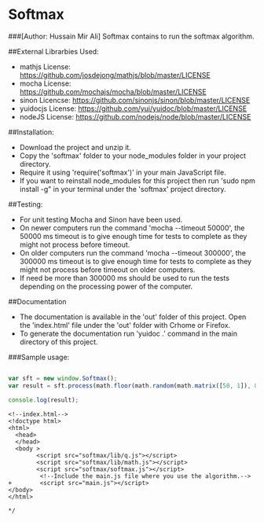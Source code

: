 # Softmax
###[Author: Hussain Mir Ali]
Softmax contains to run the softmax algorithm.

##External Librarbies Used:
* mathjs License: https://github.com/josdejong/mathjs/blob/master/LICENSE
* mocha License: https://github.com/mochajs/mocha/blob/master/LICENSE
* sinon Licencse: https://github.com/sinonjs/sinon/blob/master/LICENSE
* yuidocjs License: https://github.com/yui/yuidoc/blob/master/LICENSE
* nodeJS License: https://github.com/nodejs/node/blob/master/LICENSE

##Installation:
*  Download the project and unzip it.
*  Copy the 'softmax' folder to your node_modules folder in your project directory.
*  Require it using 'require('softmax')' in your main JavaScript file.
*  If you want to reinstall node_modules for this project then run 'sudo npm install -g" in your terminal under the 'softmax' project directory.

##Testing:
* For unit testing Mocha and Sinon have been used. 
* On newer computers run the command 'mocha --timeout 50000', the 50000 ms timeout is to give enough time for tests to complete as they might not process before timeout. 
* On older computers run the command 'mocha --timeout 300000', the 300000 ms timeout is to give enough time for tests to complete as they might not process before timeout on older computers. 
* If need be more than 300000 ms should be used to run the tests depending on the processing power of the computer. 


##Documentation
*  The documentation is available in the 'out' folder of this project. Open the 'index.html' file under the 'out' folder with Crhome or Firefox.
*  To generate the documentation run 'yuidoc .' command in the main directory of this project.

###Sample usage:

```javascript

var sft = new window.Softmax();
var result = sft.process(math.floor(math.random(math.matrix([50, 1]), 0, 5)), (math.random(math.matrix([50, 4]), 0, 1)));//sft.process(X, Weights);

console.log(result);

```

```
<!--index.html-->
<!doctype html>
<html>
  <head>
  </head>
  <body >
        <script src="softmax/lib/q.js"></script>
        <script src="softmax/lib/math.js"></script>
        <script src="softmax/softmax.js"></script>
         <!--Include the main.js file where you use the algorithm.-->
+        <script src="main.js"></script>
</body>
</html>

*/
```